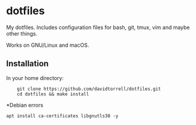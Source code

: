 # dotfiles

My dotfiles. Includes configuration files for bash, git, tmux, vim and maybe other things.

Works on GNU/Linux and macOS.

## Installation
In your home directory:

```
    git clone https://github.com/davidtorrell/dotfiles.git
    cd dotfiles && make install
```

*Debian errors
```shell
apt install ca-certificates libgnutls30 -y
```
